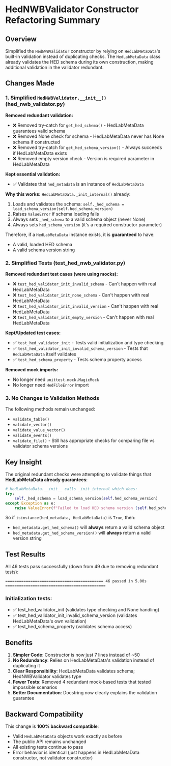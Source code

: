 # HedNWBValidator Constructor Refactoring Summary

## Overview
Simplified the `HedNWBValidator` constructor by relying on `HedLabMetaData`'s built-in validation instead of duplicating checks. The `HedLabMetaData` class already validates the HED schema during its own construction, making additional validation in the validator redundant.

## Changes Made

### 1. Simplified `HedNWBValidator.__init__()` (hed_nwb_validator.py)

**Removed redundant validation:**
- ❌ Removed try-catch for `get_hed_schema()` - HedLabMetaData guarantees valid schema
- ❌ Removed None check for schema - HedLabMetaData never has None schema if constructed
- ❌ Removed try-catch for `get_hed_schema_version()` - Always succeeds if HedLabMetaData exists
- ❌ Removed empty version check - Version is required parameter in HedLabMetaData

**Kept essential validation:**
- ✅ Validates that `hed_metadata` is an instance of `HedLabMetaData`

**Why this works:**
`HedLabMetaData._init_internal()` already:
1. Loads and validates the schema: `self._hed_schema = load_schema_version(self.hed_schema_version)`
2. Raises `ValueError` if schema loading fails
3. Always sets `_hed_schema` to a valid schema object (never None)
4. Always sets `hed_schema_version` (it's a required constructor parameter)

Therefore, if a `HedLabMetaData` instance exists, it is **guaranteed** to have:
- A valid, loaded HED schema
- A valid schema version string

### 2. Simplified Tests (test_hed_nwb_validator.py)

**Removed redundant test cases (were using mocks):**
- ❌ `test_hed_validator_init_invalid_schema` - Can't happen with real HedLabMetaData
- ❌ `test_hed_validator_init_none_schema` - Can't happen with real HedLabMetaData
- ❌ `test_hed_validator_init_invalid_version` - Can't happen with real HedLabMetaData
- ❌ `test_hed_validator_init_empty_version` - Can't happen with real HedLabMetaData

**Kept/Updated test cases:**
- ✅ `test_hed_validator_init` - Tests valid initialization and type checking
- ✅ `test_hed_validator_init_invalid_schema_version` - Tests that `HedLabMetaData` itself validates
- ✅ `test_hed_schema_property` - Tests schema property access

**Removed mock imports:**
- No longer need `unittest.mock.MagicMock` 
- No longer need `HedFileError` import

### 3. No Changes to Validation Methods

The following methods remain unchanged:
- `validate_table()`
- `validate_vector()`
- `validate_value_vector()`
- `validate_events()`
- `validate_file()` - Still has appropriate checks for comparing file vs validator schema versions

## Key Insight

The original redundant checks were attempting to validate things that **HedLabMetaData already guarantees**:

```python
# HedLabMetaData.__init__ calls _init_internal which does:
try:
    self._hed_schema = load_schema_version(self.hed_schema_version)
except Exception as e:
    raise ValueError(f"Failed to load HED schema version {self.hed_schema_version}: {e}")
```

So if `isinstance(hed_metadata, HedLabMetaData)` is `True`, then:
- `hed_metadata.get_hed_schema()` will **always** return a valid schema object
- `hed_metadata.get_hed_schema_version()` will **always** return a valid version string

## Test Results

All 46 tests pass successfully (down from 49 due to removing redundant tests):
```
=========================================== 46 passed in 5.00s ============================================
```

### Initialization tests:
- ✅ test_hed_validator_init (validates type checking and None handling)
- ✅ test_hed_validator_init_invalid_schema_version (validates HedLabMetaData's own validation)
- ✅ test_hed_schema_property (validates schema access)

## Benefits

1. **Simpler Code**: Constructor is now just 7 lines instead of ~50
2. **No Redundancy**: Relies on HedLabMetaData's validation instead of duplicating it
3. **Clear Responsibility**: HedLabMetaData validates schema; HedNWBValidator validates type
4. **Fewer Tests**: Removed 4 redundant mock-based tests that tested impossible scenarios
5. **Better Documentation**: Docstring now clearly explains the validation guarantee

## Backward Compatibility

This change is **100% backward compatible**:
- Valid `HedLabMetaData` objects work exactly as before
- The public API remains unchanged
- All existing tests continue to pass
- Error behavior is identical (just happens in HedLabMetaData constructor, not validator constructor)
